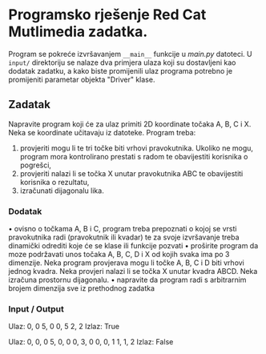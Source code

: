 # Programsko rješenje Red Cat Mutlimedia zadatka.

Program se pokreće izvršavanjem `__main__` funkcije u _main.py_ datoteci. U `input/` direktoriju se nalaze dva primjera
ulaza koji su dostavljeni kao dodatak zadatku, a kako biste promijenili ulaz programa potrebno je promijeniti parametar
objekta "Driver" klase.

## Zadatak

Napravite program koji će za ulaz primiti 2D koordinate točaka A, B, C i X. Neka se koordinate učitavaju iz datoteke. Program treba:
1. provjeriti mogu li te tri točke biti vrhovi pravokutnika. Ukoliko ne mogu, program mora kontrolirano prestati s radom te obavijestiti korisnika o pogrešci,
2. provjeriti nalazi li se točka X unutar pravokutnika ABC te obavijestiti korisnika o rezultatu,
3. izračunati dijagonalu lika.

### Dodatak
• ovisno o točkama A, B i C, program treba prepoznati o kojoj se vrsti pravokutnika radi (pravokutnik ili kvadar) te za svoje izvršavanje treba dinamički odrediti koje će se klase ili funkcije pozvati
• proširite program da moze podržavati unos točaka A, B, C, D i X od kojih svaka ima po 3 dimenzije. Neka program provjerava mogu li točke A, B, C i D biti vrhovi jednog kvadra. Neka provjeri nalazi li se točka X unutar kvadra ABCD. Neka izračuna prostornu dijagonalu.
• napravite da program radi s arbitrarnim brojem dimenzija sve iz prethodnog zadatka

### Input / Output
Ulaz:
0, 0
5, 0
0, 5
2, 2
Izlaz:
True

Ulaz:
0, 0, 0
5, 0, 0
0, 3, 0
0, 0, 1
1, 1, 2
Izlaz:
False